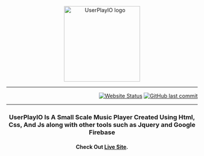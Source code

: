 <!-- ![logo](https://raw.githubusercontent.com/KoolKreator/UserPlayIO-OpenSource-Music-Player/main/pics/logo.png) -->
<!-- ![Website](https://img.shields.io/website?style=plastic&up_message=Online&url=https%3A%2F%2Fkoolkreator.github.io%2FUserPlayIO-OpenSource-Music-Player%2F) -->

<p align="center">
  <img width="200" src="https://raw.githubusercontent.com/KoolKreator/UserPlayIO-OpenSource-Music-Player/main/pics/logo.png" alt="UserPlayIO logo">
</p>
<hr>
<p align="right">
  <a href="https://koolkreator.github.io/UserPlayIO-OpenSource-Music-Player/"><img src="https://img.shields.io/website?style=plastic&up_message=Online&url=https%3A%2F%2Fkoolkreator.github.io%2FUserPlayIO-OpenSource-Music-Player%2F" alt="Website Status"></a>
  <a href="#"><img alt="GitHub last commit" src="https://img.shields.io/github/last-commit/koolkreator/UserPlayIO-OpenSource-Music-Player"></a>
</p>
<hr>
<h3 align="center">UserPlayIO Is A Small Scale Music Player Created Using Html, Css, And Js along with other tools such as Jquery and Google Firebase</h1>

<h4 align="center">Check Out <a href="https://koolkreator.github.io/UserPlayIO-OpenSource-Music-Player/">Live Site</a>.</h4>






